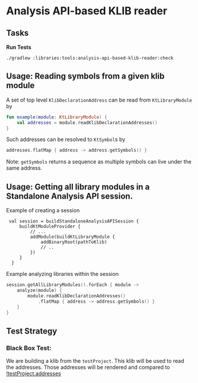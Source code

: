 # Analysis API-based KLIB reader

## Tasks

**Run Tests**

``` 
./gradlew :libraries:tools:analysis-api-based-klib-reader:check
```

## Usage: Reading symbols from a given klib module

A set of top level `KlibDeclarationAddress` can be read from `KtLibraryModule` by

```kotlin
fun example(module: KtLibraryModule) {
    val addresses = module.readKlibDeclarationAddresses()
}
```

Such addresses can be resolved to `KtSymbol`s by

```kotlin
addresses.flatMap { address -> address.getSymbols() }
```

Note: `getSymbols` returns a sequence as multiple symbols can live under the same address.

## Usage: Getting all library modules in a Standalone Analysis API session. 

Example of creating a session
```kotin
 val session = buildStandaloneAnalysisAPISession {
     buildKtModuleProvider {
         // ... 
         addModule(buildKtLibraryModule {
             addBinaryRoot(pathToKlib)
             // ..
         })
     }
  }
```

Example analyzing libraries within the session
```kotlin
session.getAllLibraryModules().forEach { module -> 
    analyze(module) { 
        module.readKlibDeclarationAddresses()
            .flatMap { address -> address.getSymbols() }
    }
}
```

## Test Strategy

### Black Box Test:

We are building a klib from the `testProject`.
This klib will be used to read the addresses. Those addresses will be rendered and compared to
[!testProject.addresses](testData%2F%21testProject.addresses)


